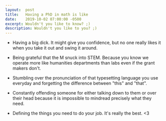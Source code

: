 ```yaml
---
layout:  post
title:   Having a PhD in math is like
date:    2019-10-02 07:00:00 -0500
excerpt: Wouldn't you like to know? ;)
description: Wouldn't you like to you? ;)
---
```

- Having a big dick. It might give you confidence, but no one really likes it when you take it out and swing it around.

- Being grateful that the M snuck into STEM. Because you know we operate more like humanities departments than labs even if the grant makers don't.

- Stumbling over the pronunciation of that typesetting language you use everyday and forgetting the difference between "this" and "that".

- Constantly offending someone for either talking down to them or over their head because it is impossible to mindread precisely what they need.

- Defining the things you need to do your job. It's really the best. <3

